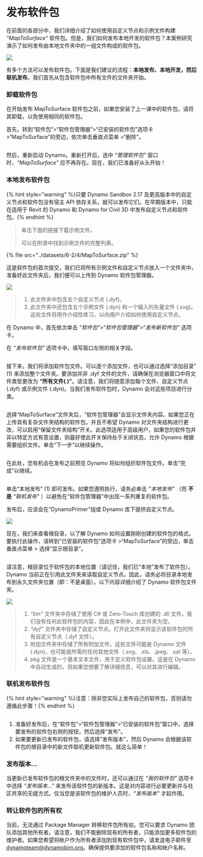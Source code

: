 # 发布软件包

在前面的各部分中，我们详细介绍了如何使用自定义节点和示例文件构建 _“MapToSurface”_ 软件包。但是，我们如何发布本地开发的软件包？本案例研究演示了如何发布由本地文件夹中的一组文件构成的软件包。

![](<../images/6-2/3/develop package - custom nodes 01 (1) (1).jpg>)

有多个方法可以发布软件包。下面是我们建议的流程：**本地发布、本地开发，然后联机发布**。我们首先从包含软件包中所有文件的文件夹开始。

### 卸载软件包

在开始发布 MapToSurface 软件包之前，如果您安装了上一课中的软件包，请将其卸载，以免使用相同的软件包。

首先，转到“软件包”>“软件包管理器”>“已安装的软件包”选项卡 >“MapToSurface”的旁边，依次单击垂直点菜单 >“删除”。

<figure><img src="../../.gitbook/assets/delete-map-to-surface.png" alt=""><figcaption></figcaption></figure>

然后，重新启动 Dynamo。重新打开后，选中 _“管理软件包”_ 窗口时，_“MapToSurface”_ 应不再存在。现在，我们已准备好从头开始！

### 本地发布软件包

{% hint style="warning" %}只要 Dynamo Sandbox 2.17 及更高版本中的自定义节点和软件包没有宿主 API 依存关系，就可以发布它们。在早期版本中，只能在适用于 Revit 的 Dynamo 和 Dynamo for Civil 3D 中发布自定义节点和软件包。{% endhint %}

> 单击下面的链接下载示例文件。
>
> 可以在附录中找到示例文件的完整列表。

{% file src="../datasets/6-2/4/MapToSurface.zip" %}

这是软件包的首次提交，我们已将所有示例文件和自定义节点放入一个文件夹中。准备好此文件夹后，我们便可以上传到 Dynamo 软件包管理器。

![](../images/6-2/4/publishapackage-publishlocally01.jpg)

> 1. 此文件夹中包含五个自定义节点 (.dyf)。
> 2. 此文件夹中还包含五个示例文件 (.dyn) 和一个输入的矢量文件 (.svg)。这些文件将用作介绍性练习，以向用户介绍如何使用自定义节点。

在 Dynamo 中，首先依次单击 _“软件包”>“软件包管理器”>“发布新软件包”_ 选项卡。

在 _“发布软件包”_ 选项卡中，填写窗口左侧的相关字段。

<figure><img src="../../.gitbook/assets/package-details.png" alt=""><figcaption></figcaption></figure>

接下来，我们将添加软件包文件。可以逐个添加文件，也可以通过选择“添加目录” (1) 来添加整个文件夹。要添加并非 .dyf 文件的文件，请确保在浏览器窗口中将文件类型更改为 **“所有文件(**_._**)”**。请注意，我们将随意添加每个文件、自定义节点 (.dyf) 或示例文件 (.dyn)。当我们发布软件包时，Dynamo 会对这些项目进行分类。

<figure><img src="../../.gitbook/assets/map-to-surface-contents.png" alt=""><figcaption></figcaption></figure>

选择“MapToSurface”文件夹后，“软件包管理器”会显示文件夹内容。如果您正在上传具有复杂文件夹结构的软件包，并且不希望 Dynamo 对文件夹结构进行更改，可以启用“保留文件夹结构”开关。此选项适用于高级用户，如果您的软件包并非以特定方式有意设置，则最好使此开关保持处于关闭状态，允许 Dynamo 根据需要组织文件。单击“下一步”以继续操作。

<figure><img src="../../.gitbook/assets/map-to-surface-contents-preview.png" alt=""><figcaption></figcaption></figure>

在此处，您有机会在发布之前预览 Dynamo 将如何组织软件包文件。单击“完成”以继续。

<figure><img src="../../.gitbook/assets/publish-locally.png" alt=""><figcaption></figcaption></figure>

单击“本地发布” (1) 即可发布。如果您遵照执行，请务必单击 _“本地发布”_ （而 **不是** _“联机发布”_ ）以避免在“软件包管理器”中出现一系列重复的软件包。

发布后，应该会在“DynamoPrimer”组或 Dynamo 库下提供自定义节点。

![](<../images/6-2/3/develop package - install package 02 (1) (1).jpg>)

现在，我们来查看根目录，以了解 Dynamo 如何设置刚刚创建的软件包的格式。要执行此操作，请转到“已安装的软件包”选项卡 >“MapToSurface”的旁边，单击垂直点菜单 > 选择“显示根目录”。

<figure><img src="../../.gitbook/assets/show-root-directory.png" alt=""><figcaption></figcaption></figure>

请注意，根目录位于软件包的本地位置（请记住，我们已“本地”发布了软件包）。Dynamo 当前正在引用此文件夹来读取自定义节点。因此，请务必将目录本地发布到永久文件夹位置（即：不是桌面）。以下内容详细介绍了 Dynamo 软件包文件夹。

![](../images/6-2/4/publishapackage-publishlocally06.jpg)

> 1. _“bin”_ 文件夹中存储了使用 C# 或 Zero-Touch 库创建的 .dll 文件。我们没有任何此软件包的内容，因此在本例中，此文件夹为空。
> 2. _“dyf”_ 文件夹中存储了自定义节点。打开此文件夹将显示该软件包的所有自定义节点（.dyf 文件）。
> 3. 附加文件夹中存储了所有附加文件。这些文件可能是 Dynamo 文件 (.dyn)，也可能是所需的任何其他文件（.svg、.xls、.jpeg、.sat 等）。
> 4. pkg 文件是一个基本文本文件，用于定义软件包设置。这是在 Dynamo 中自动生成的，但如果您想要了解详细信息，可以对其进行编辑。

### 联机发布软件包

{% hint style="warning" %}注意：除非您实际上发布自己的软件包，否则请勿遵循此步骤！{% endhint %}

<figure><img src="../../.gitbook/assets/publish-version.png" alt=""><figcaption></figcaption></figure>

1. 准备好发布后，在“软件包”>“软件包管理器”>“已安装的软件包”窗口中，选择要发布的软件包右侧的按钮，然后选择“发布”。
2. 如果要更新已发布的软件包，请选择“发布版本”，然后 Dynamo 会根据该软件包的根目录中的新文件联机更新软件包。就这么简单！

### 发布版本...

当更新已发布软件包的根文件夹中的文件时，还可以通过在 _“我的软件包”_ 选项卡中选择 _“发布版本...”_ 来发布该软件包的新版本。这是对内容进行必要更新并与社区共享的无缝方式。仅当您是该软件包的维护人员时，_“发布版本”_ 才起作用。

### 转让软件包的所有权

当前，无法通过 Package Manager 转移软件包所有权。您可以要求 Dynamo 团队添加其他所有者。请注意，我们不能删除现有的所有者，只能添加更多软件包的维护者。如果您希望将帐户作为所有者添加到现有软件包中，请发送电子邮件至 [dynamoteam@dynamobim.org](mailto:dynamoteam@dynamobim.org)。确保提供要添加的软件包名称和帐户名称。
